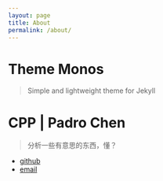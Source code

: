 ```yaml
---
layout: page
title: About
permalink: /about/
---
```


# Theme Monos
> Simple and lightweight theme for Jekyll



# CPP | Padro Chen

> 分析一些有意思的东西，懂？

- [github](https://github.com/ppchen2)
- [email](cpp9527@live.com)
